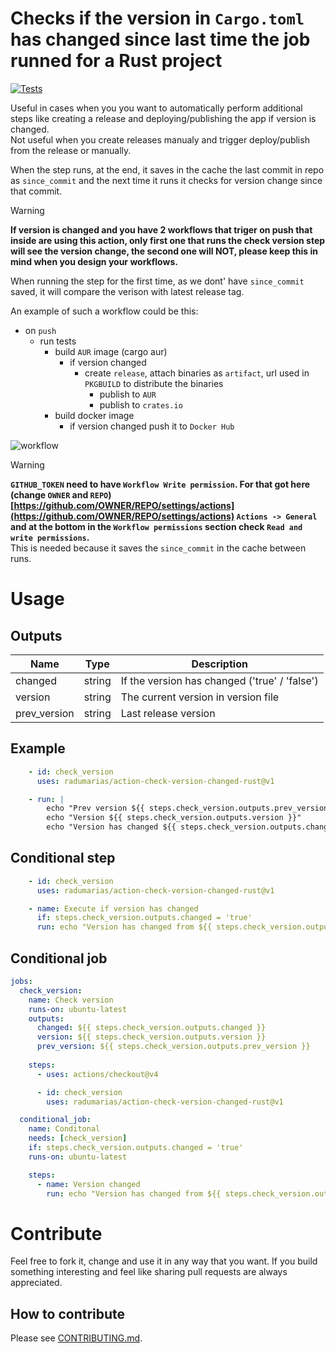 # Checks if the version in `Cargo.toml` has changed since last time the job runned for a Rust project

[![Tests](https://github.com/radumarias/action-check-version-changed-rust/actions/workflows/tests.yml/badge.svg)](https://github.com/radumarias/action-check-version-changed-rust/actions/workflows/tests.yml)

Useful in cases when you you want to automatically perform additional steps like creating a release and deploying/publishing the app if version is changed.  
Not useful when you create releases manualy and trigger deploy/publish from the release or manually.

When the step runs, at the end, it saves in the cache the last commit in repo as `since_commit` and the next time it runs it checks for version change since that commit.

> [!WARNING]  
> **If version is changed and you have 2 workflows that triger on push that inside are using this action, only first one that runs the check version step will see the version change, the second one will NOT, please keep this in mind when you design your workflows.**

When running the step for the first time, as we dont' have `since_commit` saved, it will compare the verison with latest release tag.

An example of such a workflow could be this:
- on `push`
    - run tests
        - build `AUR` image (cargo aur)
            - if version changed 
                - create `release`, attach binaries as `artifact`, url used in `PKGBUILD` to distribute the binaries
                    - publish to `AUR`
                    - publish to `crates.io`
        - build docker image
            - if version changed push it to `Docker Hub`

![workflow](https://github.com/radumarias/action-check-version-changed-rust/blob/main/workflow.jpeg?raw=true)

> [!WARNING]
> **`GITHUB_TOKEN` need to have `Workflow Write permission`. For that got here (change `OWNER` and `REPO`) [https://github.com/OWNER/REPO/settings/actions](https://github.com/OWNER/REPO/settings/actions) `Actions -> General` and at the bottom in the `Workflow permissions` section check `Read and write permissions`.**  
> This is needed because it saves the `since_commit` in the cache between runs.

<!--
# Inputs

| Name | Type | Required | Description |
| ---- | ---- | -------- | ----------- |
| type | string | true | Suported values [rust]. In future we might extend to other languages, also we could expose a `version_file` and `version_pattern` to be more extensible
-->

# Usage

## Outputs

| Name | Type | Description |
| ---- | ---- | ----------- |
| changed | string | If the version has changed ('true' / 'false')
| version | string | The current version in version file
| prev_version | string | Last release version

## Example

```yaml
    - id: check_version
      uses: radumarias/action-check-version-changed-rust@v1

    - run: |
        echo "Prev version ${{ steps.check_version.outputs.prev_version }}"
        echo "Version ${{ steps.check_version.outputs.version }}"
        echo "Version has changed ${{ steps.check_version.outputs.changed }}"
```

## Conditional step

```yaml
    - id: check_version
      uses: radumarias/action-check-version-changed-rust@v1

    - name: Execute if version has changed
      if: steps.check_version.outputs.changed = 'true'
      run: echo "Version has changed from ${{ steps.check_version.outputs.prev_version }} to ${{ steps.check_version.outputs.version }}"
```

## Conditional job

```yaml
jobs:
  check_version:
    name: Check version
    runs-on: ubuntu-latest
    outputs:
      changed: ${{ steps.check_version.outputs.changed }}
      version: ${{ steps.check_version.outputs.version }}
      prev_version: ${{ steps.check_version.outputs.prev_version }}
      
    steps:
      - uses: actions/checkout@v4

      - id: check_version
        uses: radumarias/action-check-version-changed-rust@v1

  conditional_job:
    name: Conditonal
    needs: [check_version]
    if: steps.check_version.outputs.changed = 'true'
    runs-on: ubuntu-latest

    steps:
      - name: Version changed
        run: echo "Version has changed from ${{ steps.check_version.outputs.prev_version }} to ${{ steps.check_version.outputs.version }}"
```

# Contribute

Feel free to fork it, change and use it in any way that you want.
If you build something interesting and feel like sharing pull requests are always appreciated.

## How to contribute

Please see [CONTRIBUTING.md](CONTRIBUTING.md).
